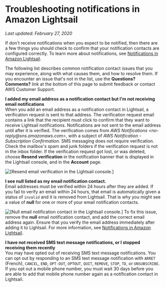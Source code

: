 # Troubleshooting notifications in Amazon Lightsail<a name="amazon-lightsail-troubleshooting-notifications"></a>

 *Last updated: February 27, 2020* 

If don't receive notifications when you expect to be notified, then there are a few things you should check to confirm that your notification contacts are configured correctly\. To learn more about notifications, see [Notifications in Amazon Lightsail](amazon-lightsail-notifications.md)\.

The following list describes common notification contact issues that you may experience, along with what causes them, and how to resolve them\. If you encounter an issue that's not in the list, use the **Questions? Comments?** link at the bottom of this page to submit feedback or contact AWS Customer Support\.

**I added my email address as a notification contact but I'm not receiving email notifications**  
When you add an email address as a notification contact in Lightsail, a verification request is sent to that address\. The verification request email contains a link that the recipient must click to confirm that they want to receive Lightsail notifications\. Notifications are not sent to the email address until after it is verified\. The verification comes from *AWS Notifications <no\-reply@sns\.amazonaws\.com>*, with a subject of *AWS Notification \- Subscription Confirmation*\. SMS messaging does not require verification\.  
Check the mailbox's spam and junk folders if the verification request is not in the inbox folder\. If the verification request got lost, or was deleted, choose **Resend verification** in the notification banner that is displayed in the Lightsail console, and in the **Account** page\.  

![\[Resend email verification in the Lightsail console.\]](https://d9yljz1nd5001.cloudfront.net/en_us/2c7274df55d082980824e6f5d4268a07/images/amazon-lightsail-email-verification-banner-resend.png)

**I see **null** listed as my email notification contact\.**  
Email addresses must be verified within 24 hours after they are added\. If you fail to verify an email within 24 hours, that email is automatically given a status of `invalid` and it is removed from Lightsail\. That is why you might see a value of **null** for one or more of your email notification contacts\.  

![\[Null email notification contact in the Lightsail console.\]](https://d9yljz1nd5001.cloudfront.net/en_us/2c7274df55d082980824e6f5d4268a07/images/amazon-lightsail-null-email-notification-contact.png)
To fix this issue, remove the **null** email notification contact, and add the correct email address again\. Ensure that you verify the email address immediately after adding it to Lightsail\. For more information, see [Notifications in Amazon Lightsail](amazon-lightsail-notifications.md)\.

**I have not received SMS text message notifications, or I stopped receiving them recently**  
You may have opted out of receiving SMS text message notifications\. You can opt out by responding to an SMS text message notification with `ARRET` \(French\), `CANCEL`, `END`, `OPT-OUT`, `OPTOUT`, `QUIT`, `REMOVE`, `STOP`, `TD`, or `UNSUBSCRIBE`\. If you opt out a mobile phone number, you must wait 30 days before you are able to add that mobile phone number again as a notification contact in Lightsail\.